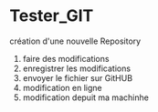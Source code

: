 ﻿# Tester_GIT
création d'une nouvelle Repository

1. faire des modifications
2. enregistrer les modifications
3. envoyer le fichier sur GitHUB
4. modification en ligne
5. modification depuit ma machinhe
